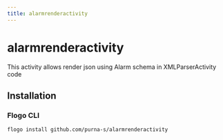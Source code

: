 ```yaml
---
title: alarmrenderactivity
---
```


# alarmrenderactivity
This activity allows render json using Alarm schema in XMLParserActivity code

## Installation
### Flogo CLI
```bash
flogo install github.com/purna-s/alarmrenderactivity
```

